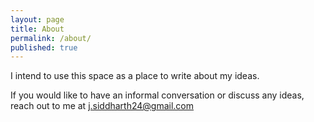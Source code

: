 ```yaml
---
layout: page
title: About
permalink: /about/
published: true
---
```


I intend to use this space as a place to write about my ideas. 

If you would like to have an informal conversation or discuss any ideas, reach out to me at [j.siddharth24@gmail.com](mailto:j.siddharth24:gmail.com)